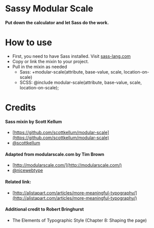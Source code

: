 # Sassy Modular Scale
#### Put down the calculator and let Sass do the work.

# How to use

* First, you need to have Sass installed. Visit [sass-lang.com](http://sass-lang.com)
* Copy or link the mixin to your project.
* Pull in the mixin as needed
  * Sass: +modular-scale(attribute, base-value, scale, location-on-scale)
  * SCSS: @include modular-scale(attribute, base-value, scale, location-on-scale);

# Credits

#### Sass mixin by Scott Kellum

* [https://github.com/scottkellum/modular-scale](https://github.com/scottkellum/modular-scale)
* [@scottkellum](http://twitter.com/scottkellum)

#### Adapted from modularscale.com by Tim Brown

* [http://modularscale.com/](http://modularscale.com/)
* [@nicewebtype](http://twitter.com/nicewebtype)

#### Related link:

* [http://alistapart.com/articles/more-meaningful-typography/](http://alistapart.com/articles/more-meaningful-typography/)

#### Additional credit to Robert Bringhurst

* The Elements of Typographic Style (Chapter 8: Shaping the page)

